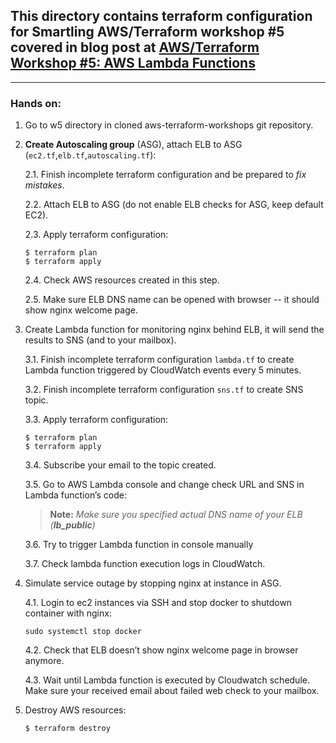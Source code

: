 ## This directory contains terraform configuration for Smartling AWS/Terraform workshop #5 covered in blog post at [AWS/Terraform Workshop #5: AWS Lambda Functions](https://tech.smartling.com/aws-terraform-workshop-5-aws-lambda-functions-9af79af996b7)

---

### **Hands on:**


1. Go to w5 directory in cloned aws-terraform-workshops git repository.

2. **Create Autoscaling group** (ASG), attach ELB to ASG (`ec2.tf`,`elb.tf`,`autoscaling.tf`):

    2.1. Finish incomplete terraform configuration and be prepared to *fix mistakes*.
  
    2.2. Attach ELB to ASG (do not enable ELB checks for ASG, keep default EC2).

    2.3. Apply terraform configuration:
    ```
    $ terraform plan
    $ terraform apply
    ```

    2.4. Check AWS resources created in this step.

    2.5. Make sure ELB DNS name can be opened with browser -- it should show nginx welcome page.

3. Create Lambda function for monitoring nginx behind ELB, it will send the results to SNS (and to your mailbox).

    3.1. Finish incomplete terraform configuration `lambda.tf` to create Lambda function triggered by CloudWatch events every 5 minutes.

    3.2. Finish incomplete terraform configuration `sns.tf` to create SNS topic.

    3.3. Apply terraform configuration:
    ```
    $ terraform plan
    $ terraform apply
    ```

    3.4. Subscribe your email to the topic created.

    3.5. Go to AWS Lambda console and change check URL and SNS in Lambda function’s code:

    > **Note:** *Make sure you specified actual DNS name of your ELB (**lb_public**)*

    3.6. Try to trigger Lambda function in console manually

    3.7. Check lambda function execution logs in CloudWatch.

4. Simulate service outage by stopping nginx at instance in ASG.

    4.1. Login to ec2 instances via SSH and stop docker to shutdown container with nginx:
    ```
    sudo systemctl stop docker
    ```

    4.2. Check that ELB doesn’t show nginx welcome page in browser anymore.

    4.3. Wait until Lambda function is executed by Cloudwatch schedule. Make sure your received email about failed web check to your mailbox.

5. Destroy AWS resources:
    ```
    $ terraform destroy
    ```
    